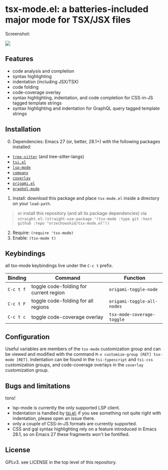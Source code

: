 # tsx-mode.el: a batteries-included major mode for TSX/JSX files

Screenshot:

![](https://repository-images.githubusercontent.com/461083728/2a857234-2563-48bb-9b1f-6a69266cb543)

## Features
- code analysis and completion
- syntax highlighting
- indentation (including JSX/TSX)
- code folding
- code-coverage overlay
- syntax highlighting, indentation, and code completion for CSS-in-JS tagged template strings
- syntax highlighting and indentation for GraphQL query tagged template strings

## Installation

0. Dependencies:
Emacs 27 (or, better, 28.1+) with the following packages installed:
 - [`tree-sitter`](https://emacs-tree-sitter.github.io/installation/) (and tree-sitter-langs)
 - [`tsi.el`](https://github.com/orzechowskid/tsi.el)
 - [`lsp-mode`](https://github.com/emacs-lsp/lsp-mode)
 - [`company`](https://github.com/company-mode/company-mode)
 - [`coverlay`](https://github.com/twada/coverlay.el)
 - [`origami.el`](https://github.com/gregsexton/origami.el)
 - [`graphql-mode`](https://github.com/davazp/graphql-mode)
1. Install: download this package and place `tsx-mode.el` inside a directory on your `load-path`.

> or install this repository (and all its package dependencies) via `straight.el`: `(straight-use-package '(tsx-mode :type git :host github :repo "orzechowskid/tsx-mode.el"))`
2. Require: `(require 'tsx-mode)`
3. Enable: `(tsx-mode t)`

## Keybindings

all tsx-mode keybindings live under the `C-c t` prefix.

| Binding   | Command                                | Function                   |
| --        | --                                     | --                         |
| `C-c t f` | toggle code-folding for current region | `origami-toggle-node`      |
| `C-c t F` | toggle code-folding for all regions    | `origami-toggle-all-nodes` |
| `C-c t c` | toggle code-coverage overlay           | `tsx-mode-coverage-toggle` |

## Configuration

Useful variables are members of the `tsx-mode` customization group and can be viewed and modified with the command `M-x customize-group [RET] tsx-mode [RET]`.  Indentation can be found in the `tsi-typescript` and `tsi-css` customization groups, and code-coverage overlays in the `coverlay` customization group.

## Bugs and limitations

tons!

- lsp-mode is currently the only supported LSP client.
- Indentation is handled by [tsi.el](https://github.com/orzechowskid/tsi.el); if you see something not quite right with indentation, please open an issue there.
- only a couple of CSS-in-JS formats are currently supported.
- CSS and gql syntax highlighting rely on a feature introduced in Emacs 28.1, so on Emacs 27 these fragments won't be fontified.

## License

GPLv3.  see LICENSE in the top level of this repository.
